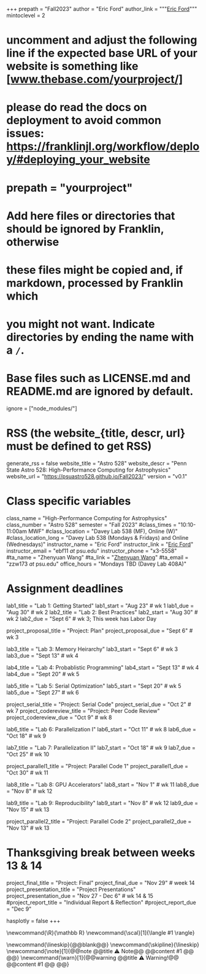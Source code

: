 <!--
Add here global page variables to use throughout your website.
-->
+++
prepath = "Fall2023"
author = "Eric Ford"
author_link = """<a href="https://science.psu.edu/astro/people/ebf11">Eric Ford</a>"""
mintoclevel = 2

# uncomment and adjust the following line if the expected base URL of your website is something like [www.thebase.com/yourproject/]
# please do read the docs on deployment to avoid common issues: https://franklinjl.org/workflow/deploy/#deploying_your_website
# prepath = "yourproject"

# Add here files or directories that should be ignored by Franklin, otherwise
# these files might be copied and, if markdown, processed by Franklin which
# you might not want. Indicate directories by ending the name with a `/`.
# Base files such as LICENSE.md and README.md are ignored by default.
ignore = ["node_modules/"]

# RSS (the website_{title, descr, url} must be defined to get RSS)
generate_rss = false
website_title = "Astro 528"
website_descr = "Penn State Astro 528: High-Performance Computing for Astrophysics"
website_url   = "https://psuastro528.github.io/Fall2023/"
version       = "v0.1"

# Class specific variables
class_name = "High-Performance Computing for Astrophysics"
class_number = "Astro 528"
semester = "Fall 2023"
#class_times = "10:10-11:00am MWF"
#class_location = "Davey Lab 538 (MF), Online (W)"
#class_location_long = "Davey Lab 538 (Mondays & Fridays) and Online (Wednesdays)"
instructor_name = "Eric Ford"
instructor_link = "[Eric Ford](https://science.psu.edu/astro/people/ebf11)"
instructor_email = "ebf11 _at_ psu.edu"
instructor_phone = "x3-5558"
#ta_name = "Zhenyuan Wang"
#ta_link = "[Zhenyuan Wang](https://science.psu.edu/astro/people/zzw173)"
#ta_email = "zzw173 _at_ psu.edu"
office_hours = "Mondays TBD (Davey Lab 408A)"

# Assignment deadlines
lab1_title = "Lab 1: Getting Started"
lab1_start = "Aug 23"  # wk 1
lab1_due = "Aug 30"    # wk 2
lab2_title = "Lab 2: Best Practices"
lab2_start = "Aug 30"  # wk 2
lab2_due = "Sept 6"    # wk 3; This week has Labor Day

project_proposal_title = "Project: Plan"
project_proposal_due = "Sept 6" # wk 3

lab3_title = "Lab 3: Memory Heirarchy"
lab3_start = "Sept 6"  # wk 3
lab3_due = "Sept 13"   # wk 4

lab4_title = "Lab 4: Probablistic Programming"
lab4_start = "Sept 13" # wk 4
lab4_due = "Sept 20"   # wk 5

lab5_title = "Lab 5: Serial Optimization"
lab5_start = "Sept 20" # wk 5
lab5_due = "Sept 27"   # wk 6

project_serial_title = "Project: Serial Code"
project_serial_due = "Oct 2"  # wk 7
project_codereview_title = "Project: Peer Code Review"
project_codereview_due = "Oct 9"  # wk 8

lab6_title = "Lab 6: Parallelization I"
lab6_start = "Oct 11"  # wk 8
lab6_due = "Oct 18"    # wk 9

lab7_title = "Lab 7: Parallelization II"
lab7_start = "Oct 18"  # wk 9
lab7_due = "Oct 25"    # wk 10

project_parallel1_title = "Project: Parallel Code 1"
project_parallel1_due = "Oct 30"   # wk 11

lab8_title = "Lab 8: GPU Accelerators"
lab8_start = "Nov 1"   # wk 11
lab8_due = "Nov 8"     # wk 12

lab9_title = "Lab 9: Reproducibility"
lab9_start = "Nov 8"   # wk 12
lab9_due = "Nov 15"    # wk 13

project_parallel2_title = "Project: Parallel Code 2"
project_parallel2_due = "Nov 13"   # wk 13

# Thanksgiving break between weeks 13 & 14

project_final_title = "Project: Final"
project_final_due = "Nov 29"  # week 14
project_presentation_title = "Project Presentations"
project_presentation_due = "Nov 27 - Dec 6"  # wk 14 & 15
#project_report_title = "Individual Report & Reflection"
#project_report_due = "Dec 9"

hasplotly = false
+++


<!--
Add here global latex commands to use throughout your pages.
-->
\newcommand{\R}{\mathbb R}
\newcommand{\scal}[1]{\langle #1 \rangle}

\newcommand{\lineskip}{@@blank@@}
\newcommand{\skipline}{\lineskip}
\newcommand{\note}[1]{@@note @@title ⚠ Note@@ @@content #1 @@ @@}
\newcommand{\warn}[1]{@@warning @@title ⚠ Warning!@@ @@content #1 @@ @@}
